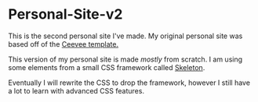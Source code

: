 # Personal-Site-v2

This is the second personal site I've made. My original personal site was based off of the [Ceevee template.](https://www.styleshout.com/free-templates/ceevee/)

This version of my personal site is made *mostly* from scratch. I am using some elements from a small CSS framework called [Skeleton](http://getskeleton.com/).

Eventually I will rewrite the CSS to drop the framework, however I still have a lot to learn with advanced CSS features.

